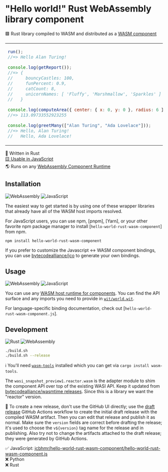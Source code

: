 # "Hello world!" Rust WebAssembly library component

🟪 Rust library compiled to WASM and distributed as a [WASM component]

<table align=center><td>

```js
run();
//=> Hello Alan Turing!

console.log(getReport());
//=> {
//     bouncyCastles: 100,
//     funPercent: 0.9,
//     catCount: 8,
//     unicornNames: [ 'Fluffy', 'Marshmallow', 'Sparkles' ]
//   }

console.log(computeArea({ center: { x: 0, y: 0 }, radius: 6 }));
//=> 113.09733552923255

console.log(greetMany(["Alan Turing", "Ada Lovelace"]));
//=> Hello, Alan Turing!
//   Hello, Ada Lovelace!
```

</table>

🦀 Written in Rust \
[🟨 Usable in JavaScript](./hello-world-rust-wasm-component.js/) \
🌎 Runs on any [WebAssembly Component Runtime]

## Installation

![WebAssembly](https://img.shields.io/static/v1?style=for-the-badge&message=WebAssembly&color=654FF0&logo=WebAssembly&logoColor=FFFFFF&label=)
![JavaScript](https://img.shields.io/static/v1?style=for-the-badge&message=JavaScript&color=222222&logo=JavaScript&logoColor=F7DF1E&label=)

The easiest way to get started is by using one of these wrapper libraries that
already have all of the WASM host imports resolved.

For JavaScript users, you can use npm, [pnpm], [Yarn], or your other favorite
npm package manager to install [`hello-world-rust-wasm-component`] from npm.

```sh
npm install hello-world-rust-wasm-component
```

If you prefer to customize the Javascript ↔ WASM component bindings, you can
use [bytecodealliance/jco] to generate your own bindings.

<!-- For Python users, you can use pip, [Poetry], or another PyPI package manager to
install [`hello-world-rust-wasm-component`] from PyPI.

```sh
pip install hello-world-rust-wasm-component
```

If you're using Rust, you can install [`hello-world-rust-wasm-component`] via Cargo.

```sh
cargo install hello-world-rust-wasm-component
``` -->

## Usage

![WebAssembly](https://img.shields.io/static/v1?style=for-the-badge&message=WebAssembly&color=654FF0&logo=WebAssembly&logoColor=FFFFFF&label=)
![JavaScript](https://img.shields.io/static/v1?style=for-the-badge&message=JavaScript&color=222222&logo=JavaScript&logoColor=F7DF1E&label=)

You can use any [WASM host runtime for components]. You can find the API surface
and any imports you need to provide in [`wit/world.wit`](wit/world.wit).

For language-specific binding documentation, check out
[`hello-world-rust-wasm-component.js`].

## Development

![Rust](https://img.shields.io/static/v1?style=for-the-badge&message=Rust&color=000000&logo=Rust&logoColor=FFFFFF&label=)
![WebAssembly](https://img.shields.io/static/v1?style=for-the-badge&message=WebAssembly&color=654FF0&logo=WebAssembly&logoColor=FFFFFF&label=)

```sh
./build.sh
./build.sh --release
```

ℹ You'll need [`wasm-tools`] installed which you can get via
`cargo install wasm-tools`.

The `wasi_snapshot_preview1.reactor.wasm` is the adapter module to shim the
component API over top of the existing WASI API. Keep it updated from
[bytecodealliance/wasmtime releases]. Since this is a library we want the
"reactor" version.

🚚 To create a new release, don't use the GitHub UI directly; use the [draft
release] GitHub Actions workflow to create the initial draft release with the
compiled WASM artifact. Then you can edit that release and publish it as normal.
Make sure the `version` fields are correct before drafting the release; it's
used to choose the `v${version}` tag name for the release and in publishing.
Also try not to change the artifacts attached to the draft release; they were
generated by GitHub Actions.

<!-- prettier-ignore -->
✅ JavaScript: [jcbhmr/hello-world-rust-wasm-component/hello-world-rust-wasm-component.js](https://github.com/jcbhmr/hello-world-rust-wasm-component/tree/main/hello-world-rust-wasm-component.js) \
❌ Python \
❌ Rust

<!-- prettier-ignore-start -->
[WASM host runtime for components]: https://github.com/bytecodealliance/wit-bindgen#host-runtimes-for-components
[webassembly component runtime]: https://github.com/bytecodealliance/wit-bindgen#host-runtimes-for-components
[bytecodealliance/jco]: https://github.com/bytecodealliance/jco
[bytecodealliance/wasm-tools]: https://github.com/bytecodealliance/wasm-tools
[wasm component]: https://github.com/WebAssembly/component-model
[`wasm-tools`]: https://github.com/bytecodealliance/wasm-tools
[bytecodealliance/wasmtime releases]: https://github.com/bytecodealliance/wasmtime/releases
[draft release]: https://github.com/jcbhmr/hello-world-wasm-component/actions/workflows/draft-release.yml
<!-- prettier-ignore-end -->
